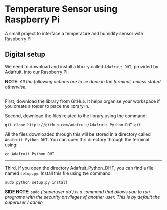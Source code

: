 # Temperature Sensor using Raspberry Pi

A small project to interface a temperature and humidity sensor with Raspberry Pi

## Digital setup
We need to download and install a library called `Adafruit_DHT`, provided by Adafruit, into our Raspberry Pi.

**NOTE**: _All the following actions are to be done in the terminal, unless stated otherwise._

---

First, download the library from GitHub. It helps organise your workspace  if you create a folder to place the library in.

Second, download the files related to the library using the command:

```
git clone https://github.com/adafruit/Adafruit_Python_DHT.git
```

All the files downloaded through this will be stored in a directory called `Adafruit_Python_DHT`.  You can open this directory through the terminal using:

```
cd Adafruit_Python_DHT
```

---

Third, if you open the directory Adafruit_Python_DHT, you can find a file named `setup.py`. Install this file using the command:

```
sudo python setup.py install
```

**SIDE NOTE**: `sudo` _('superuser do') is a command that allows you to run programs with the security privileges of another user. This is by default the superuser / admin_